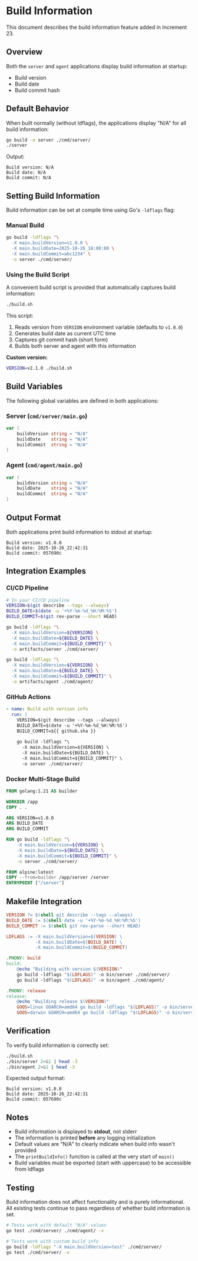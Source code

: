 # Build Information

This document describes the build information feature added in Increment 23.

## Overview

Both the `server` and `agent` applications display build information at startup:
- Build version
- Build date
- Build commit hash

## Default Behavior

When built normally (without ldflags), the applications display "N/A" for all build information:

```bash
go build -o server ./cmd/server/
./server
```

Output:
```
Build version: N/A
Build date: N/A
Build commit: N/A
```

## Setting Build Information

Build information can be set at compile time using Go's `-ldflags` flag:

### Manual Build

```bash
go build -ldflags "\
  -X main.buildVersion=v1.0.0 \
  -X main.buildDate=2025-10-26_18:00:00 \
  -X main.buildCommit=abc1234" \
  -o server ./cmd/server/
```

### Using the Build Script

A convenient build script is provided that automatically captures build information:

```bash
./build.sh
```

This script:
1. Reads version from `VERSION` environment variable (defaults to `v1.0.0`)
2. Generates build date as current UTC time
3. Captures git commit hash (short form)
4. Builds both server and agent with this information

**Custom version:**
```bash
VERSION=v2.1.0 ./build.sh
```

## Build Variables

The following global variables are defined in both applications:

### Server (`cmd/server/main.go`)
```go
var (
    buildVersion string = "N/A"
    buildDate    string = "N/A"
    buildCommit  string = "N/A"
)
```

### Agent (`cmd/agent/main.go`)
```go
var (
    buildVersion string = "N/A"
    buildDate    string = "N/A"
    buildCommit  string = "N/A"
)
```

## Output Format

Both applications print build information to stdout at startup:

```
Build version: v1.0.0
Build date: 2025-10-26_22:42:31
Build commit: 057690c
```

## Integration Examples

### CI/CD Pipeline

```bash
# In your CI/CD pipeline
VERSION=$(git describe --tags --always)
BUILD_DATE=$(date -u '+%Y-%m-%d_%H:%M:%S')
BUILD_COMMIT=$(git rev-parse --short HEAD)

go build -ldflags "\
  -X main.buildVersion=${VERSION} \
  -X main.buildDate=${BUILD_DATE} \
  -X main.buildCommit=${BUILD_COMMIT}" \
  -o artifacts/server ./cmd/server/

go build -ldflags "\
  -X main.buildVersion=${VERSION} \
  -X main.buildDate=${BUILD_DATE} \
  -X main.buildCommit=${BUILD_COMMIT}" \
  -o artifacts/agent ./cmd/agent/
```

### GitHub Actions

```yaml
- name: Build with version info
  run: |
    VERSION=$(git describe --tags --always)
    BUILD_DATE=$(date -u '+%Y-%m-%d_%H:%M:%S')
    BUILD_COMMIT=${{ github.sha }}
    
    go build -ldflags "\
      -X main.buildVersion=${VERSION} \
      -X main.buildDate=${BUILD_DATE} \
      -X main.buildCommit=${BUILD_COMMIT}" \
      -o server ./cmd/server/
```

### Docker Multi-Stage Build

```dockerfile
FROM golang:1.21 AS builder

WORKDIR /app
COPY . .

ARG VERSION=v1.0.0
ARG BUILD_DATE
ARG BUILD_COMMIT

RUN go build -ldflags "\
    -X main.buildVersion=${VERSION} \
    -X main.buildDate=${BUILD_DATE} \
    -X main.buildCommit=${BUILD_COMMIT}" \
    -o server ./cmd/server/

FROM alpine:latest
COPY --from=builder /app/server /server
ENTRYPOINT ["/server"]
```

## Makefile Integration

```makefile
VERSION ?= $(shell git describe --tags --always)
BUILD_DATE := $(shell date -u '+%Y-%m-%d_%H:%M:%S')
BUILD_COMMIT := $(shell git rev-parse --short HEAD)

LDFLAGS := -X main.buildVersion=$(VERSION) \
           -X main.buildDate=$(BUILD_DATE) \
           -X main.buildCommit=$(BUILD_COMMIT)

.PHONY: build
build:
	@echo "Building with version $(VERSION)"
	go build -ldflags "$(LDFLAGS)" -o bin/server ./cmd/server/
	go build -ldflags "$(LDFLAGS)" -o bin/agent ./cmd/agent/

.PHONY: release
release:
	@echo "Building release $(VERSION)"
	GOOS=linux GOARCH=amd64 go build -ldflags "$(LDFLAGS)" -o bin/server-linux-amd64 ./cmd/server/
	GOOS=darwin GOARCH=amd64 go build -ldflags "$(LDFLAGS)" -o bin/server-darwin-amd64 ./cmd/server/
```

## Verification

To verify build information is correctly set:

```bash
./build.sh
./bin/server 2>&1 | head -3
./bin/agent 2>&1 | head -3
```

Expected output format:
```
Build version: v1.0.0
Build date: 2025-10-26_22:42:31
Build commit: 057690c
```

## Notes

- Build information is displayed to **stdout**, not stderr
- The information is printed **before** any logging initialization
- Default values are "N/A" to clearly indicate when build info wasn't provided
- The `printBuildInfo()` function is called at the very start of `main()`
- Build variables must be exported (start with uppercase) to be accessible from ldflags

## Testing

Build information does not affect functionality and is purely informational. All existing tests continue to pass regardless of whether build information is set.

```bash
# Tests work with default "N/A" values
go test ./cmd/server/ ./cmd/agent/ -v

# Tests work with custom build info
go build -ldflags "-X main.buildVersion=test" ./cmd/server/
go test ./cmd/server/ -v
```

